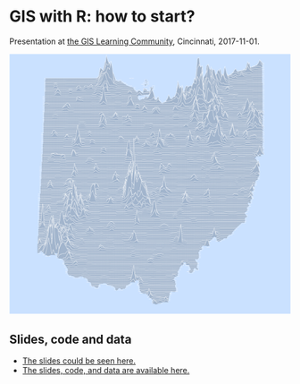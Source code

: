 # GIS with R: how to start?

Presentation at [the GIS Learning Community](http://guides.libraries.uc.edu/GIS/GISLC), Cincinnati, 2017-11-01.

![](figs/03_ohio_linemap.png)

## Slides, code and data

- [The slides could be seen here.](https://cdn.rawgit.com/Nowosad/gis_with_r_how_to_start/aea08f46/gis_with_r_start.html)
- [The slides, code, and data are available here.](https://github.com/Nowosad/gis_with_r_how_to_start/archive/master.zip)
